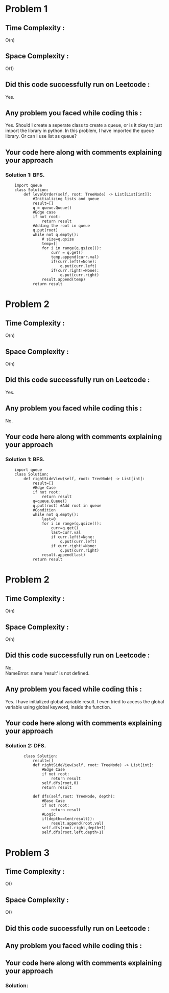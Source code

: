 # Problem 1
## Time Complexity :
O(n)

## Space Complexity :
O(1)

## Did this code successfully run on Leetcode :
Yes.

## Any problem you faced while coding this :
Yes. Should I create a seperate class to create a queue, or is it okay to just import the library in python. In this problem, I have imported the queue library. Or can I use list as queue?

## Your code here along with comments explaining your approach
### Solution 1: BFS.
        import queue
        class Solution:
            def levelOrder(self, root: TreeNode) -> List[List[int]]:
                #Initializing lists and queue
                result=[]
                q = queue.Queue()
                #Edge case
                if not root:
                    return result
                #Adding the root in queue
                q.put(root)
                while not q.empty():
                    # size=q.qsize
                    temp=[]
                    for i in range(q.qsize()):
                        curr = q.get()
                        temp.append(curr.val)
                        if(curr.left!=None):
                            q.put(curr.left)
                        if(curr.right!=None):
                            q.put(curr.right)
                    result.append(temp)
                return result

# Problem 2
## Time Complexity :
O(n)

## Space Complexity :
O(h)

## Did this code successfully run on Leetcode :
Yes.

## Any problem you faced while coding this :
No.

## Your code here along with comments explaining your approach
### Solution 1: BFS.
        import queue
        class Solution:
            def rightSideView(self, root: TreeNode) -> List[int]:
                result=[]
                #Edge Case
                if not root:
                    return result
                q=queue.Queue()
                q.put(root) #Add root in queue
                #Condition 
                while not q.empty():
                    last=0
                    for i in range(q.qsize()):
                        curr=q.get()
                        last=curr.val
                        if curr.left!=None:
                            q.put(curr.left)
                        if curr.right!=None:
                            q.put(curr.right)
                    result.append(last)
                return result
                
# Problem 2
## Time Complexity :
O(n)

## Space Complexity :
O(h)

## Did this code successfully run on Leetcode :
No.\
NameError: name 'result' is not defined.

## Any problem you faced while coding this :
Yes. I have initialized global variable result. I even tried to access the global variable using global keyword, inside the function.

## Your code here along with comments explaining your approach
### Solution 2: DFS.
            class Solution:
                result=[]
                def rightSideView(self, root: TreeNode) -> List[int]:
                    #Edge Case
                    if not root:
                        return result
                    self.dfs(root,0)
                    return result 

                def dfs(self,root: TreeNode, depth):
                    #Base Case
                    if not root:
                        return result
                    #Logic
                    if(depth==len(result)):
                        result.append(root.val)
                    self.dfs(root.right,depth+1)
                    self.dfs(root.left,depth+1)

  
# Problem 3
## Time Complexity :
O()

## Space Complexity :
O()

## Did this code successfully run on Leetcode :


## Any problem you faced while coding this :


## Your code here along with comments explaining your approach
### Solution:
